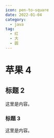```yaml
---
icon: pen-to-square
date: 2022-01-04
category:
  - java
tag:
  - 红
  - 大
  - 圆
---
```


# 苹果 4

## 标题 2

这里是内容。

### 标题 3

这里是内容。
